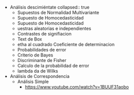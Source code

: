 - Análisis descimiéntate
  collapsed:: true
	- Supuestos de Normalidad Multivariante
	- Supuesto de Homocedasticidad
	- Supuesto de Homocedasticidad
	- uestras aleatorias e independientes
	- Contrastes de signifiacion
	- Text de Box
	- etha al cuadrado Coeficiente de determinacion
	- Probabilidades de error
	- Criterio de Bayes
	- Discriminante de Fisher
	- Calculo de la probabilidad de error
	- lambda da de Wilks
- Análisis de Correspondencia
	- Análisis Simple
		- https://www.youtube.com/watch?v=1BUUF31aobo